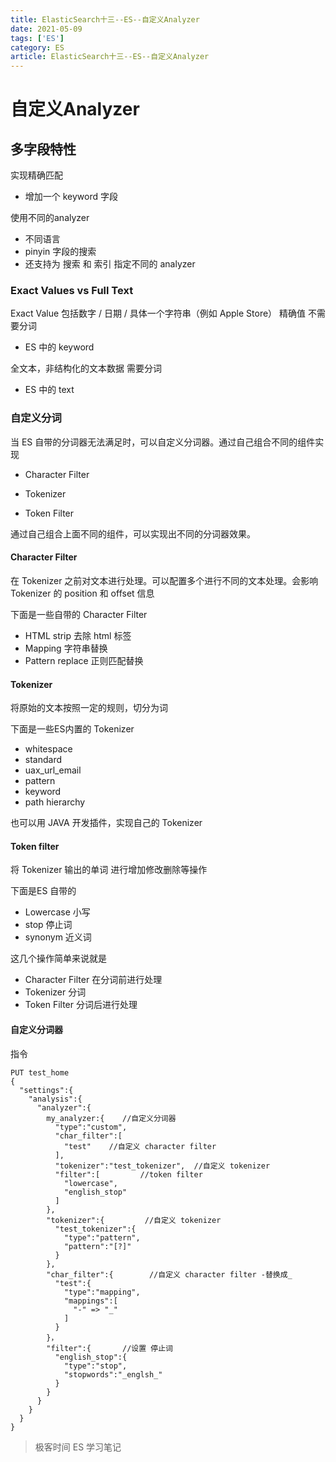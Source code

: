 ```yaml
---
title: ElasticSearch十三--ES--自定义Analyzer
date: 2021-05-09
tags: ['ES']
category: ES
article: ElasticSearch十三--ES--自定义Analyzer
---
```


# 自定义Analyzer

## 多字段特性

实现精确匹配
- 增加一个 keyword 字段

使用不同的analyzer
- 不同语言
- pinyin 字段的搜索
- 还支持为 搜索 和 索引 指定不同的 analyzer

### Exact Values vs Full Text

Exact Value 包括数字 / 日期 / 具体一个字符串（例如 Apple Store）  精确值 不需要分词
- ES 中的 keyword

全文本，非结构化的文本数据  需要分词
- ES 中的 text

### 自定义分词

当 ES 自带的分词器无法满足时，可以自定义分词器。通过自己组合不同的组件实现

- Character Filter

- Tokenizer

- Token Filter

通过自己组合上面不同的组件，可以实现出不同的分词器效果。

#### Character Filter

在 Tokenizer 之前对文本进行处理。可以配置多个进行不同的文本处理。会影响 Tokenizer 的 position 和 offset 信息

下面是一些自带的 Character Filter
- HTML strip  去除 html 标签
- Mapping  字符串替换
- Pattern replace   正则匹配替换


#### Tokenizer

将原始的文本按照一定的规则，切分为词

下面是一些ES内置的 Tokenizer
- whitespace
- standard
- uax_url_email
- pattern
- keyword
- path hierarchy

也可以用 JAVA 开发插件，实现自己的 Tokenizer


#### Token filter

将 Tokenizer 输出的单词 进行增加修改删除等操作

下面是ES 自带的
- Lowercase 小写
- stop 停止词
- synonym 近义词

这几个操作简单来说就是
- Character Filter 在分词前进行处理
- Tokenizer 分词
- Token Filter 分词后进行处理

#### 自定义分词器

指令

```
PUT test_home
{
  "settings":{
    "analysis":{
      "analyzer":{
        my_analyzer:{    //自定义分词器
          "type":"custom",
          "char_filter":[
            "test"    //自定义 character filter
          ],
          "tokenizer":"test_tokenizer",  //自定义 tokenizer
          "filter":[         //token filter
            "lowercase",
            "english_stop"
          ]
        },
        "tokenizer":{         //自定义 tokenizer
          "test_tokenizer":{
            "type":"pattern",
            "pattern":"[?]"
          }
        },
        "char_filter":{        //自定义 character filter -替换成_
          "test":{
            "type":"mapping",
            "mappings":[
              "-" => "_"
            ]
          }
        }，
        "filter":{       //设置 停止词
          "english_stop":{
            "type":"stop",
            "stopwords":"_englsh_"
          }
        }
      }
    }
  }
}
```



> 极客时间 ES 学习笔记